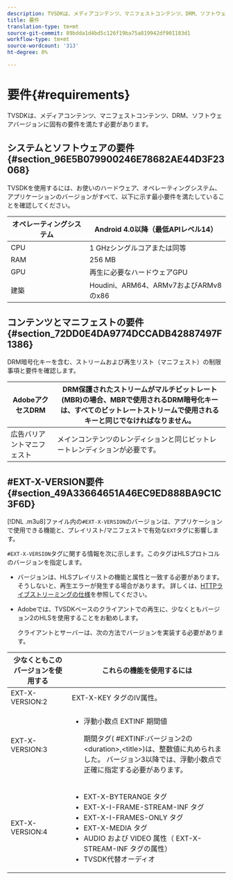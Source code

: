 ```yaml
---
description: TVSDKは、メディアコンテンツ、マニフェストコンテンツ、DRM、ソフトウェアバージョンに固有の要件を満たす必要があります。
title: 要件
translation-type: tm+mt
source-git-commit: 89bdda1d4bd5c126f19ba75a819942df901183d1
workflow-type: tm+mt
source-wordcount: '313'
ht-degree: 0%

---
```



# 要件{#requirements}

TVSDKは、メディアコンテンツ、マニフェストコンテンツ、DRM、ソフトウェアバージョンに固有の要件を満たす必要があります。

## システムとソフトウェアの要件{#section_96E5B079900246E78682AE44D3F23068}

TVSDKを使用するには、お使いのハードウェア、オペレーティングシステム、アプリケーションのバージョンがすべて、以下に示す最小要件を満たしていることを確認してください。

| オペレーティングシステム | Android 4.0以降（最低APIレベル14） |
|---|---|
| CPU | 1 GHzシングルコアまたは同等 |
| RAM | 256 MB |
| GPU | 再生に必要なハードウェアGPU |
| 建築 | Houdini、ARM64、ARMv7およびARMv8のx86 |

## コンテンツとマニフェストの要件{#section_72DD0E4DA9774DCCADB42887497F1386}

DRM暗号化キーを含む、ストリームおよび再生リスト（マニフェスト）の制限事項と要件を確認します。

| AdobeアクセスDRM | DRM保護されたストリームがマルチビットレート(MBR)の場合、MBRで使用されるDRM暗号化キーは、すべてのビットレートストリームで使用されるキーと同じでなければなりません。 |
|---|---|
| 広告バリアントマニフェスト | メインコンテンツのレンディションと同じビットレートレンディションが必要です。 |

## #EXT-X-VERSION要件{#section_49A33664651A46EC9ED888BA9C1C3F6D}

[!DNL .m3u8]ファイル内の`#EXT-X-VERSION`のバージョンは、アプリケーションで使用できる機能と、プレイリスト/マニフェストで有効な`EXT`タグに影響します。

`#EXT-X-VERSION`タグに関する情報を次に示します。このタグはHLSプロトコルのバージョンを指定します。

* バージョンは、HLSプレイリストの機能と属性と一致する必要があります。そうしないと、再生エラーが発生する場合があります。 詳しくは、[HTTPライブストリーミングの仕様](https://datatracker.ietf.org/doc/draft-pantos-http-live-streaming/?include_text=1)を参照してください。
* Adobeでは、TVSDKベースのクライアントでの再生に、少なくともバージョン2のHLSを使用することをお勧めします。

   クライアントとサーバーは、次の方法でバージョンを実装する必要があります。

<table frame="all" colsep="1" rowsep="1" id="table_62EB98EDD9DE49EC84CB1C7D59BC40E6"> 
 <thead> 
  <tr rowsep="1"> 
   <th colname="1" class="entry"> 少なくともこのバージョンを使用する </th> 
   <th colname="2" class="entry"> これらの機能を使用するには </th> 
  </tr> 
 </thead>
 <tbody> 
  <tr rowsep="1"> 
   <td colname="1"> <span class="codeph"> EXT-X-VERSION:2  </span> </td> 
   <td colname="2"> <span class="codeph"> EXT-X-KEY </span>タグのIV属性。 </td> 
  </tr> 
  <tr rowsep="1"> 
   <td colname="1"> <span class="codeph"> EXT-X-VERSION:3  </span> </td> 
   <td colname="2"> 
    <ul id="ul_C9500D3F934848639C204BF248F139FF"> 
     <li id="li_535A7E3FABCB46FE872A7EA5DE2A1784">浮動小数点<span class="codeph"> EXTINF </span>期間値 <p>期間タグ( <span class="codeph"> #EXTINF:バージョン2の</span>&lt;duration&gt;,&lt;title&gt;)は、整数値に丸められました。 バージョン3以降では、浮動小数点で正確に指定する必要があります。 </p> </li> 
    </ul> </td> 
  </tr> 
  <tr rowsep="0"> 
   <td colname="1"> <span class="codeph"> EXT-X-VERSION:4  </span> </td> 
   <td colname="2"> 
    <ul id="ul_3355A6CBBE2141DDB92660BB4B604D70"> 
     <li id="li_5E73D41AF6DC4CEE88D6C029FFCFC350"><span class="codeph"> EXT-X-BYTERANGE </span>タグ </li> 
     <li id="li_BF5141F516F749E5890860D487EB5287"><span class="codeph"> EXT-X-I-FRAME-STREAM-INF </span>タグ </li> 
     <li id="li_E0D399A13812499B94107CDE62998EE9"><span class="codeph"> EXT-X-I-FRAMES-ONLY </span>タグ </li> 
     <li id="li_A7783AFF99854EFBBAECD2967E4CBF2B"><span class="codeph"> EXT-X-MEDIA </span>タグ </li> 
     <li id="li_15AE652F33C1454AA90DDC65E7D6C2FD"><span class="codeph"> AUDIO </span>および<span class="codeph"> VIDEO </span>属性（<span class="codeph"> EXT-X-STREAM-INF </span>タグの属性） </li> 
     <li id="li_DB2A7847D5884F6E91FD9E78101FBCA5">TVSDK代替オーディオ </li> 
    </ul> </td> 
  </tr> 
 </tbody> 
</table>

